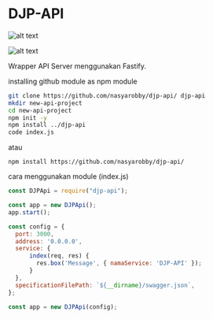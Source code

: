 # DJP-API

![alt text](https://github.com/nasyarobby/djp-api/actions/workflows/node.js.yml/badge.svg?branch=main "Main branch")

![alt text](https://github.com/nasyarobby/djp-api/actions/workflows/node.js.yml/badge.svg?branch=next "Next branch")

Wrapper API Server menggunakan Fastify.

installing github module as npm module
```bash
git clone https://github.com/nasyarobby/djp-api/ djp-api
mkdir new-api-project
cd new-api-project
npm init -y
npm install ../djp-api
code index.js
```

atau
```
npm install https://github.com/nasyarobby/djp-api/
```

cara menggunakan module (index.js)
```javascript 
const DJPApi = require("djp-api");

const app = new DJPApi();
app.start();
```

```javascript 
const config = {
  port: 3000,
  address: '0.0.0.0',
  service: {
      index(req, res) { 
        res.box('Message', { namaService: 'DJP-API' });
      }
  },
  specificationFilePath: `${__dirname}/swagger.json`,
};

const app = new DJPApi(config);
```
